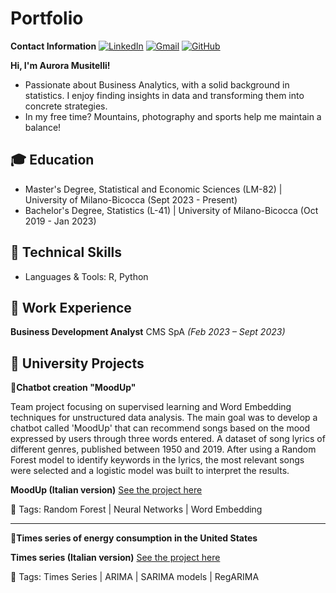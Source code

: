 # Portfolio

**Contact Information**
[![LinkedIn](https://img.shields.io/badge/LinkedIn-blue?logo=linkedin&logoColor=white)](https://www.linkedin.com/in/aurora-musitelli-bb1464195/)
[![Gmail](https://img.shields.io/badge/Gmail-red?logo=gmail&logoColor=white)](mailto:musitelliaurora@gmail.com)
[![GitHub](https://img.shields.io/badge/GitHub-black?logo=github&logoColor=white)](https://github.com/auroraMusitelli)

**Hi, I'm Aurora Musitelli!**
* Passionate about Business Analytics, with a solid background in statistics. I enjoy finding insights in data and transforming them into concrete strategies.
* In my free time? Mountains, photography and sports help me maintain a balance!

## 🎓 Education
* Master's Degree, Statistical and Economic Sciences (LM-82) | University of Milano-Bicocca (Sept 2023 - Present)
* Bachelor's Degree, Statistics (L-41) | University of Milano-Bicocca (Oct 2019 - Jan 2023)

## 📌 Technical Skills
* Languages & Tools: R, Python

## 📌 Work Experience
**Business Development Analyst** CMS SpA *(Feb 2023 – Sept 2023)*  

## 📌 University Projects

**📄Chatbot creation "MoodUp"**

Team project focusing on supervised learning and Word Embedding techniques for unstructured data analysis. The main goal was to develop a chatbot called 'MoodUp' that can recommend songs based on the mood expressed by users through three words entered. A dataset of song lyrics of different genres, published between 1950 and 2019. After using a Random Forest model to identify keywords in the lyrics, the most relevant songs were selected and a logistic model was built to interpret the results.

**MoodUp (Italian version)** [See the project here](https://github.com/auroraMusitelli/Portfolio/blob/main/MoodUp_report.pdf)

📎 Tags: Random Forest | Neural Networks | Word Embedding 

---

**📄Times series of energy consumption in the United States**

**Times series (Italian version)** [See the project here](https://github.com/auroraMusitelli/Portfolio/blob/main/TimesSeriesEnergyConsumption_USA.pdf)

📎 Tags: Times Series | ARIMA | SARIMA models | RegARIMA
